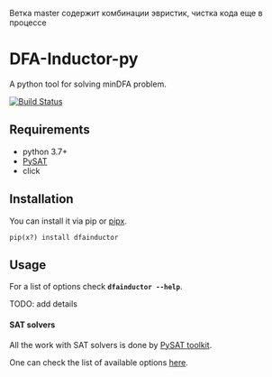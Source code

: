 Ветка master содержит комбинации эвристик, чистка кода еще в процессе 

# DFA-Inductor-py
A python tool for solving minDFA problem.

[![Build Status](https://travis-ci.org/ctlab/DFA-Inductor-py.svg?branch=master)](https://travis-ci.org/ctlab/DFA-Inductor-py)

## Requirements 

* python 3.7+
* [PySAT](https://github.com/pysathq/pysat)
* click

## Installation

You can install it via pip or [pipx](https://github.com/pipxproject/pipx).

```shell script
pip(x?) install dfainductor
```

## Usage

For a list of options check <b>`dfainductor --help`</b>.

TODO: add details

#### SAT solvers
 
All the work with SAT solvers is done by [PySAT toolkit](https://github.com/pysathq/pysat).

One can check the list of available options [here](https://pysathq.github.io/docs/html/api/solvers.html#pysat.solvers.SolverNames).
